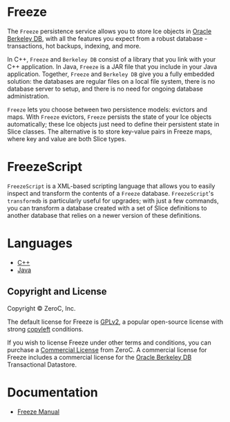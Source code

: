 # Freeze

The `Freeze` persistence service allows you to store Ice objects in [Oracle Berkeley DB][1], with all the features you expect from a robust database - transactions, hot backups, indexing, and more.

In C++, `Freeze` and `Berkeley DB` consist of a library that you link with your C++ application. In Java, `Freeze` is a JAR file that you include in your Java application. Together, `Freeze` and `Berkeley DB` give you a fully embedded solution: the databases are regular files on a local file system, there is no database server to setup, and there is no need for ongoing database administration.

`Freeze` lets you choose between two persistence models: evictors and maps. With `Freeze` evictors, `Freeze` persists the state of your Ice objects automatically; these Ice objects just need to define their persistent state in Slice classes. The alternative is to store key-value pairs in Freeze maps, where key and value are both Slice types.

# FreezeScript

`FreezeScript` is a XML-based scripting language that allows you to easily inspect and transform the contents of a `Freeze` database. `FreezeScript`'s `transformdb` is particularly useful for upgrades; with just a few commands, you can transform a database created with a set of Slice definitions to another database that relies on a newer version of these definitions.

# Languages

- [C++](./cpp)
- [Java](./java)

## Copyright and License

Copyright &copy; ZeroC, Inc.

The default license for Freeze is [GPLv2](http://opensource.org/licenses/GPL-2.0), a popular open-source license with strong [copyleft](http://en.wikipedia.org/wiki/Copyleft) conditions.

If you wish to license Freeze under other terms and conditions, you can purchase a [Commercial License](https://zeroc.com/licensing) from ZeroC. A commercial license for Freeze includes a commercial license for the [Oracle Berkeley DB][1] Transactional Datastore. 

# Documentation

- [Freeze Manual](https://doc.zeroc.com/display/Freeze37/Freeze+Manual)

[1]: http://www.oracle.com/us/products/database/berkeley-db/overview/index.htm
